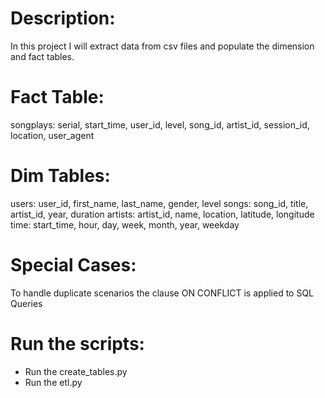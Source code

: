 # Description: 
In this project I will extract data from csv files and populate the dimension and fact tables.

# Fact Table:
songplays: serial, start_time, user_id, level, song_id, artist_id, session_id, location, user_agent

# Dim Tables:
users: user_id, first_name, last_name, gender, level
songs: song_id, title, artist_id, year, duration
artists: artist_id, name, location, latitude, longitude
time: start_time, hour, day, week, month, year, weekday

# Special Cases:
To handle duplicate scenarios the clause ON CONFLICT is applied to SQL Queries

# Run the scripts:
- Run the create_tables.py
- Run the etl.py


